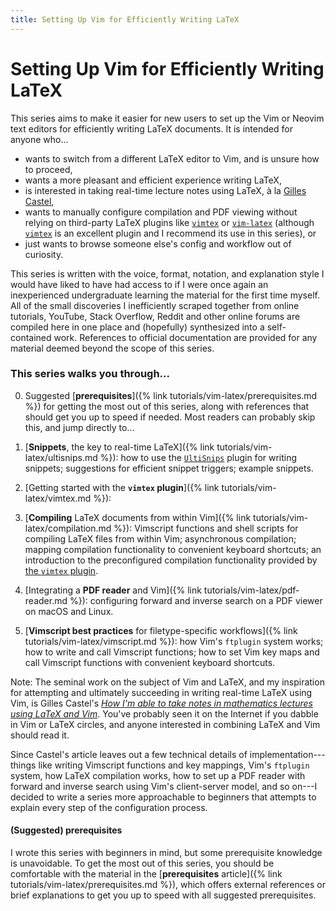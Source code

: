```yaml
---
title: Setting Up Vim for Efficiently Writing LaTeX
---
```

# Setting Up Vim for Efficiently Writing LaTeX

This series aims to make it easier for new users to set up the Vim or Neovim text editors for efficiently writing LaTeX documents. It is intended for anyone who...

- wants to switch from a different LaTeX editor to Vim, and is unsure how to proceed,
- wants a more pleasant and efficient experience writing LaTeX,
- is interested in taking real-time lecture notes using LaTeX, à la [Gilles Castel](https://castel.dev/),
- wants to manually configure compilation and PDF viewing without relying on third-party LaTeX plugins like [`vimtex`](https://github.com/vim-latex/vim-latex) or [`vim-latex`](https://github.com/vim-latex/vim-latex) (although [`vimtex`](https://github.com/vim-latex/vim-latex) is an excellent plugin and I recommend its use in this series), or
- just wants to browse someone else's config and workflow out of curiosity.

This series is written with the voice, format, notation, and explanation style I would have liked to have had access to if I were once again an inexperienced undergraduate learning the material for the first time myself. All of the small discoveries I inefficiently scraped together from online tutorials, YouTube, Stack Overflow, Reddit and other online forums are compiled here in one place and (hopefully) synthesized into a self-contained work. References to official documentation are provided for any material deemed beyond the scope of this series.

### This series walks you through...
0. Suggested [**prerequisites**]({% link tutorials/vim-latex/prerequisites.md %}) for getting the most out of this series, along with references that should get you up to speed if needed.
   Most readers can probably skip this, and jump directly to...

1. [**Snippets**, the key to real-time LaTeX]({% link tutorials/vim-latex/ultisnips.md %}): how to use the [`UltiSnips`](https://github.com/SirVer/ultisnips) plugin for writing snippets; suggestions for efficient snippet triggers; example snippets.

1. [Getting started with the **`vimtex` plugin**]({% link tutorials/vim-latex/vimtex.md %}):

1. [**Compiling** LaTeX documents from within Vim]({% link tutorials/vim-latex/compilation.md %}): Vimscript functions and shell scripts for compiling LaTeX files from within Vim; asynchronous compilation; mapping compilation functionality to convenient keyboard shortcuts; an introduction to the preconfigured compilation functionality provided by [the `vimtex` plugin](https://github.com/lervag/vimtex).

1. [Integrating a **PDF reader** and Vim]({% link tutorials/vim-latex/pdf-reader.md %}): configuring forward and inverse search on a PDF viewer on macOS and Linux.

1. [**Vimscript best practices** for filetype-specific workflows]({% link tutorials/vim-latex/vimscript.md %}): how Vim's `ftplugin` system works; how to write and call Vimscript functions; how to set Vim key maps and call Vimscript functions with convenient keyboard shortcuts.


Note: The seminal work on the subject of Vim and LaTeX, and my inspiration for attempting and ultimately succeeding in writing real-time LaTeX using Vim, is Gilles Castel's [*How I'm able to take notes in mathematics lectures using LaTeX and Vim*](https://castel.dev/post/lecture-notes-1/). You've probably seen it on the Internet if you dabble in Vim or LaTeX circles, and anyone interested in combining LaTeX and Vim should read it.

Since Castel's article leaves out a few technical details of implementation---things like writing Vimscript functions and key mappings, Vim's `ftplugin` system, how LaTeX compilation works, how to set up a PDF reader with forward and inverse search using Vim's client-server model, and so on---I decided to write a series more approachable to beginners that attempts to explain every step of the configuration process.

#### (Suggested) prerequisites
I wrote this series with beginners in mind, but some prerequisite knowledge is unavoidable.
To get the most out of this series, you should be comfortable with the material in the [**prerequisites** article]({% link tutorials/vim-latex/prerequisites.md %}), which offers external references or brief explanations to get you up to speed with all suggested prerequisites.
